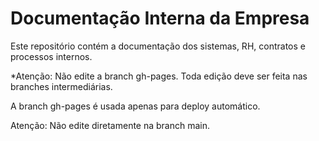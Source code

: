 # Documentação Interna da Empresa

Este repositório contém a documentação dos sistemas, RH, contratos e processos internos.

*Atenção: Não edite a branch gh-pages. Toda edição deve ser feita nas branches intermediárias.

A branch gh-pages é usada apenas para deploy automático.

Atenção: Não edite diretamente na branch main.